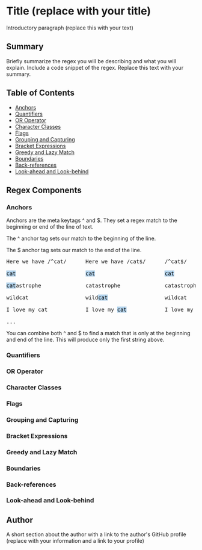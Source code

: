 # Title (replace with your title)

Introductory paragraph (replace this with your text)

## Summary

Briefly summarize the regex you will be describing and what you will explain. Include a code snippet of the regex. Replace this text with your summary.

## Table of Contents

- [Anchors](#anchors)
- [Quantifiers](#quantifiers)
- [OR Operator](#or-operator)
- [Character Classes](#character-classes)
- [Flags](#flags)
- [Grouping and Capturing](#grouping-and-capturing)
- [Bracket Expressions](#bracket-expressions)
- [Greedy and Lazy Match](#greedy-and-lazy-match)
- [Boundaries](#boundaries)
- [Back-references](#back-references)
- [Look-ahead and Look-behind](#look-ahead-and-look-behind)

## Regex Components

### Anchors

Anchors are the meta keytags ^ and $. They set a regex match to the beginning or end of the line of text.

The ^ anchor tag sets our match to the beginning of the line.

The $ anchor tag sets our match to the end of the line.

<pre>
Here we have /^cat/      Here we have /cat$/      /^cat$/

<mark style="background-color: rgb(176, 208, 233);">cat</mark>                      <mark  style="background-color: rgb(176, 208, 233);">cat</mark>                      <mark style="background-color: rgb(176, 208, 233);">cat</mark>

<mark style="background-color: rgb(176, 208, 233);">cat</mark>astrophe              catastrophe              catastrophe

wildcat                  wild<mark style="background-color: rgb(176, 208, 233);">cat</mark>                  wildcat

I love my cat            I love my <mark style="background-color: rgb(176, 208, 233);">cat</mark>            I love my cat

...
</pre>

You can combine both ^ and $ to find a match that is only at the beginning and end of the line. This will produce only the first string above.

### Quantifiers

### OR Operator

### Character Classes

### Flags

### Grouping and Capturing

### Bracket Expressions

### Greedy and Lazy Match

### Boundaries

### Back-references

### Look-ahead and Look-behind

## Author

A short section about the author with a link to the author's GitHub profile (replace with your information and a link to your profile)
